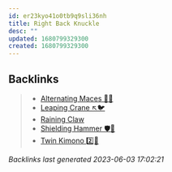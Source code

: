 ```yaml
---
id: er23kyo41o0tb9q9sli36nh
title: Right Back Knuckle
desc: ""
updated: 1680799329300
created: 1680799329300
---
```


## Backlinks

> - [Alternating Maces 🔄✊](..\techniques\alternating-maces.md)
> - [Leaping Crane ↖️🐦](..\techniques\leaping-crane.md)
> - [Raining Claw](..\techniques\raining-claw.md)
> - [Shielding Hammer 🛡️🔨](..\techniques\shielding-hammer.md)
> - [Twin Kimono 2️⃣👘](..\techniques\twin-kimono.md)

_Backlinks last generated 2023-06-03 17:02:21_
